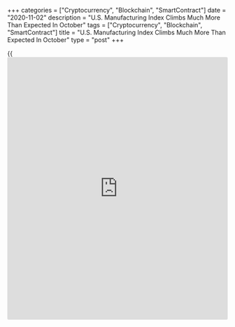 +++
categories = ["Cryptocurrency", "Blockchain", "SmartContract"]
date = "2020-11-02"
description = "U.S. Manufacturing Index Climbs Much More Than Expected In October"
tags = ["Cryptocurrency", "Blockchain", "SmartContract"]
title = "U.S. Manufacturing Index Climbs Much More Than Expected In October"
type = "post"
+++

{{<iframe id="large-banner" src="https://www.bounty.group/#slide=13.0" width="100%" height="600" scrolling="no" style="border: 0px solid rgb(216, 221, 230); border-radius: 3px;">}}

Growth in U.S. manufacturing activity accelerated by much more than
expected in the month of October, according to a report released by the
Institute For Supply Management on Monday.

The ISM said its purchasing managers index climbed to 59.3 in October
from 55.4 in September, with a reading above 50 indicating growth in
manufacturing activity. Economists had expected the index to inch up to
55.8.

"Manufacturing performed well for the third straight month, with demand,
consumption and inputs registering growth indicative of a normal
expansion cycle," said Timothy R. Fiore, Chair of the ISM Manufacturing
Business Survey Committee.

He added, "While certain industry sectors are experiencing difficulties
that will continue in the near term, the overall manufacturing community
continues to exceed expectations."

The bigger than expected increase by the headline index came as the new
orders index jumped to 67.9 in October from 60.2 in September and the
production index rose 63.0 from 61.0.

The employment index also climbed to 53.2 in October from 49.6 in
September, indicating job growth in the manufacturing sector.

The report said the prices index also increased to 65.5 in October from
62.8 in September, pointing to a continued increase in prices.

On Wednesday, the ISM is scheduled to release a separate report on
activity In the service sector in the month of October.

For comments and feedback [contact](https://www.playgroundfx.com/contact/): editorial@rtt[news](https://www.letsplayfx.com/blog/forex-news-website/).com

[Economic News][1]

 **What parts of the world are seeing the best (and worst) economic
performances lately? Click[here][2] to check out our [Econ Scorecard][2]
and find out! See up-to-the-moment [ranking](https://www.playgroundfx.com/blog/crypto-exchange-ranking/)s for the best and worst
performers in [GDP][3], [unemployment rate][4], [inflation][2] and much
more.**

   1. www.rtt[news](https://www.letsplayfx.com/blog/forex-news-website/).com/Content/EconomicNews.aspx
   2. www.rtt[news](https://www.letsplayfx.com/blog/forex-news-website/).com/economic-scorecard/world-rank/CPI/highest-performance.aspx
   3. www.rtt[news](https://www.letsplayfx.com/blog/forex-news-website/).com/economic-scorecard/world-rank/GDP/highest-performance.aspx
   4. www.rtt[news](https://www.letsplayfx.com/blog/forex-news-website/).com/economic-scorecard/world-rank/unemployment-rate/lowest-performance.aspx